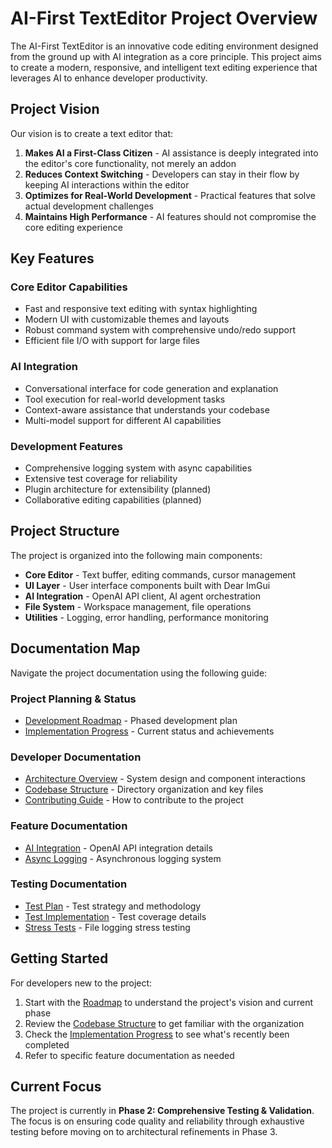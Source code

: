 # AI-First TextEditor Project Overview

The AI-First TextEditor is an innovative code editing environment designed from the ground up with AI integration as a core principle. This project aims to create a modern, responsive, and intelligent text editing experience that leverages AI to enhance developer productivity.

## Project Vision

Our vision is to create a text editor that:

1. **Makes AI a First-Class Citizen** - AI assistance is deeply integrated into the editor's core functionality, not merely an addon
2. **Reduces Context Switching** - Developers can stay in their flow by keeping AI interactions within the editor
3. **Optimizes for Real-World Development** - Practical features that solve actual development challenges
4. **Maintains High Performance** - AI features should not compromise the core editing experience

## Key Features

### Core Editor Capabilities
- Fast and responsive text editing with syntax highlighting
- Modern UI with customizable themes and layouts
- Robust command system with comprehensive undo/redo support
- Efficient file I/O with support for large files

### AI Integration
- Conversational interface for code generation and explanation
- Tool execution for real-world development tasks
- Context-aware assistance that understands your codebase
- Multi-model support for different AI capabilities

### Development Features
- Comprehensive logging system with async capabilities
- Extensive test coverage for reliability
- Plugin architecture for extensibility (planned)
- Collaborative editing capabilities (planned)

## Project Structure

The project is organized into the following main components:

- **Core Editor** - Text buffer, editing commands, cursor management
- **UI Layer** - User interface components built with Dear ImGui
- **AI Integration** - OpenAI API client, AI agent orchestration
- **File System** - Workspace management, file operations
- **Utilities** - Logging, error handling, performance monitoring

## Documentation Map

Navigate the project documentation using the following guide:

### Project Planning & Status
- [Development Roadmap](ROADMAP.md) - Phased development plan
- [Implementation Progress](PROGRESS.md) - Current status and achievements

### Developer Documentation
- [Architecture Overview](../development/ARCHITECTURE.md) - System design and component interactions
- [Codebase Structure](../development/CODEBASE_STRUCTURE.md) - Directory organization and key files
- [Contributing Guide](../development/CONTRIBUTING.md) - How to contribute to the project

### Feature Documentation
- [AI Integration](../features/ai_integration.md) - OpenAI API integration details
- [Async Logging](../features/async_logging.md) - Asynchronous logging system

### Testing Documentation
- [Test Plan](../testing/TEST_PLAN.md) - Test strategy and methodology
- [Test Implementation](../testing/IMPLEMENTATION.md) - Test coverage details
- [Stress Tests](../testing/stress_tests/file_logging.md) - File logging stress testing

## Getting Started

For developers new to the project:

1. Start with the [Roadmap](ROADMAP.md) to understand the project's vision and current phase
2. Review the [Codebase Structure](../development/CODEBASE_STRUCTURE.md) to get familiar with the organization
3. Check the [Implementation Progress](PROGRESS.md) to see what's recently been completed
4. Refer to specific feature documentation as needed

## Current Focus

The project is currently in **Phase 2: Comprehensive Testing & Validation**. The focus is on ensuring code quality and reliability through exhaustive testing before moving on to architectural refinements in Phase 3. 